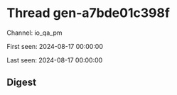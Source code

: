# Thread gen-a7bde01c398f
Channel: io_qa_pm

First seen: 2024-08-17 00:00:00

Last seen: 2024-08-17 00:00:00

## Digest


